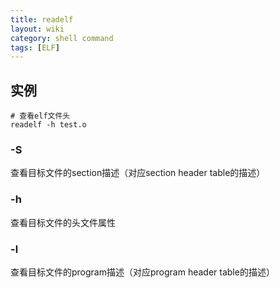 ```yaml
---
title: readelf
layout: wiki
category: shell command
tags: [ELF]
---
```


## 实例

```
# 查看elf文件头
readelf -h test.o
```

### -S

查看目标文件的section描述（对应section header table的描述）

### -h

查看目标文件的头文件属性

### -l

查看目标文件的program描述（对应program header table的描述）